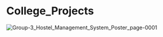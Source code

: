 # College_Projects

![Group-3_Hostel_Management_System_Poster_page-0001](https://github.com/ChitrakshGupta/College_Projects/assets/95366435/125e0a95-a8c9-414c-a1bc-fca8c32a98d1)
